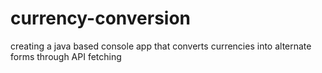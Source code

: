 # currency-conversion
creating a java based console app that converts currencies into alternate forms through API fetching
